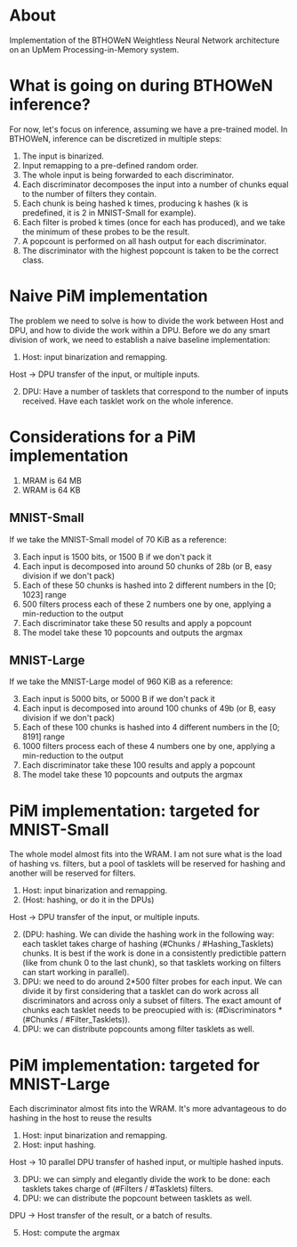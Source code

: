 # About

Implementation of the BTHOWeN Weightless Neural Network architecture on an UpMem Processing-in-Memory system. 

# What is going on during BTHOWeN inference?

For now, let's focus on inference, assuming we have a pre-trained model. In BTHOWeN, inference can be discretized in multiple steps:

1. The input is binarized.
2. Input remapping to a pre-defined random order.
3. The whole input is being forwarded to each discriminator.
4. Each discriminator decomposes the input into a number of chunks equal to the number of filters they contain.
5. Each chunk is being hashed k times, producing k hashes (k is predefined, it is 2 in MNIST-Small for example).
6. Each filter is probed k times (once for each has produced), and we take the minimum of these probes to be the result.
7. A popcount is performed on all hash output for each discriminator.
8. The discriminator with the highest popcount is taken to be the correct class.

# Naive PiM implementation

The problem we need to solve is how to divide the work between Host and DPU, and how to divide the work within a DPU. Before we do any smart division of work, we need to establish a naive baseline implementation:

1. Host: input binarization and remapping.

Host -> DPU transfer of the input, or multiple inputs.

2. DPU: Have a number of tasklets that correspond to the number of inputs received. Have each tasklet work on the whole inference.

# Considerations for a PiM implementation

1. MRAM is 64 MB
2. WRAM is 64 KB

## MNIST-Small

If we take the MNIST-Small model of 70 KiB as a reference:

3. Each input is 1500 bits, or 1500 B if we don't pack it
4. Each input is decomposed into around 50 chunks of 28b (or B, easy division if we don't pack)
5. Each of these 50 chunks is hashed into 2 different numbers in the [0; 1023] range
6. 500 filters process each of these 2 numbers one by one, applying a min-reduction to the output
7. Each discriminator take these 50 results and apply a popcount
8. The model take these 10 popcounts and outputs the argmax

## MNIST-Large

If we take the MNIST-Large model of 960 KiB as a reference:

3. Each input is 5000 bits, or 5000 B if we don't pack it
4. Each input is decomposed into around 100 chunks of 49b (or B, easy division if we don't pack)
5. Each of these 100 chunks is hashed into 4 different numbers in the [0; 8191] range
6. 1000 filters process each of these 4 numbers one by one, applying a min-reduction to the output
7. Each discriminator take these 100 results and apply a popcount
8. The model take these 10 popcounts and outputs the argmax

# PiM implementation: targeted for MNIST-Small

The whole model almost fits into the WRAM. 
I am not sure what is the load of hashing vs. filters, but a pool of tasklets will be reserved for hashing and another will be reserved for filters.

1. Host: input binarization and remapping.
2. (Host: hashing, or do it in the DPUs)

Host -> DPU transfer of the input, or multiple inputs.

2. (DPU: hashing. We can divide the hashing work in the following way: each tasklet takes charge of hashing (#Chunks / #Hashing_Tasklets) chunks. 
It is best if the work is done in a consistently predictible pattern (like from chunk 0 to the last chunk), so that tasklets working on filters can start working in parallel).
3. DPU: we need to do around 2*500 filter probes for each input. We can divide it by first considering that a tasklet can do work across all discriminators and across only a subset of filters. The exact amount of chunks each tasklet needs to be preocupied with is: (#Discriminators * (#Chunks / #Filter_Tasklets)).
4. DPU: we can distribute popcounts among filter tasklets as well.

# PiM implementation: targeted for MNIST-Large

Each discriminator almost fits into the WRAM. It's more advantageous to do hashing in the host to reuse the results

1. Host: input binarization and remapping.
2. Host: input hashing.

Host -> 10 parallel DPU transfer of hashed input, or multiple hashed inputs.

3. DPU: we can simply and elegantly divide the work to be done: each tasklets takes charge of (#Filters / #Tasklets) filters.
4. DPU: we can distribute the popcount between tasklets as well.

DPU -> Host transfer of the result, or a batch of results.

5. Host: compute the argmax
